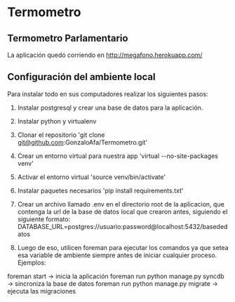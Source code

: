 Termometro
==========

Termometro Parlamentario
-------------------------

La aplicación quedó corriendo en http://megafono.herokuapp.com/


Configuración del ambiente local
--------------------------------

Para instalar todo en sus computadores realizar los siguientes pasos:

1. Instalar postgresql y crear una base de datos para la aplicación.

2. Instalar python y virtualenv

3. Clonar el repositorio 'git clone git@github.com:GonzaloAfa/Termometro.git'

3. Crear un entorno virtual para nuestra app 'virtual --no-site-packages venv'

4. Activar el entorno virtual 'source venv/bin/activate'

5. Instalar paquetes necesarios  'pip install requirements.txt'

6. Crear un archivo llamado .env en el directorio root de la aplicacion, que contenga la url de la base de datos local que crearon antes, siguiendo el siguiente formato: 
DATABASE_URL=postgres://usuario:password@localhost:5432/basededatos

7. Luego de eso, utilicen foreman para ejecutar los comandos ya que setea esa variable de ambiente siempre antes de iniciar cualquier proceso. Ejemplos:

foreman start    -> inicia la aplicación
foreman run python manage.py syncdb   -> sincroniza la base de datos
foreman run python manage.py migrate  -> ejecuta las migraciones
